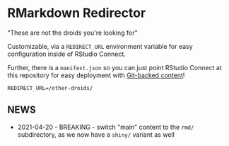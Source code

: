 # RMarkdown Redirector

"These are not the droids you're looking for"

Customizable, via a `REDIRECT_URL` environment variable for easy configuration
inside of RStudio Connect.

Further, there is a `manifest.json` so you can just point RStudio Connect at
this repository for easy deployment with [Git-backed
content](https://blog.rstudio.com/2019/06/24/rstudio-connect-1-7-6/)!

```
REDIRECT_URL=/other-droids/
```

## NEWS

- 2021-04-20 - BREAKING - switch "main" content to the `rmd/` subdirectory, as
we now have a `shiny/` variant as well
